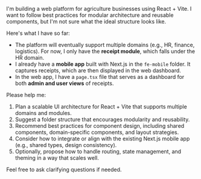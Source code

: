 I'm building a web platform for agriculture businesses using React + Vite. I want to follow best practices for modular architecture and reusable components, but I'm not sure what the ideal structure looks like.

Here's what I have so far:
- The platform will eventually support multiple domains (e.g., HR, finance, logistics). For now, I only have the **receipt module**, which falls under the HR domain.
- I already have a **mobile app** built with Next.js in the `fe-mobile` folder. It captures receipts, which are then displayed in the web dashboard.
- In the web app, I have a `page.tsx` file that serves as a dashboard for both **admin and user views** of receipts.

Please help me:
1. Plan a scalable UI architecture for React + Vite that supports multiple domains and modules.
2. Suggest a folder structure that encourages modularity and reusability.
3. Recommend best practices for component design, including shared components, domain-specific components, and layout strategies.
4. Consider how to integrate or align with the existing Next.js mobile app (e.g., shared types, design consistency).
5. Optionally, propose how to handle routing, state management, and theming in a way that scales well.

Feel free to ask clarifying questions if needed.
